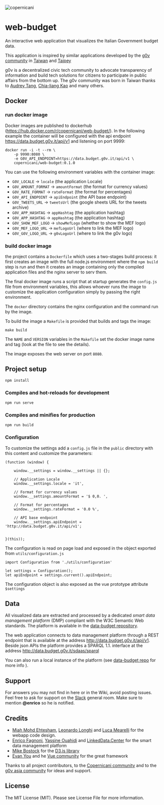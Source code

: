 ![copernicani](https://copernicani.it/wp-content/uploads/cropped-logo_orizzontale_trasparente-1-e1525161268864.png)

# web-budget

An interactive web application that visualizes the Italian Government budget data.

This application is inspired by similar applications developed by the [g0v community](http://gov.asia/) in [Taiwan](https://github.com/g0v/twbudget) and [Taipey](https://github.com/tony1223/tw-budget-platform)

g0v is a decentralized civic tech community to advocate transparency of information and build tech solutions 
for citizens to participate in public affairs from the bottom up. The g0v community was born in Taiwan thanks to [Audrey Tang](https://de.wikipedia.org/wiki/Audrey_Tang), [Chia-liang Kao](https://github.com/clkao) and many others.


## Docker

### run docker image

Docker images are published to dockerhub (https://hub.docker.com/r/copernicani/web-budget/). 
In the following example the container will be configured with the  api endpoint https://data.budget.g0v.it/api/v1 and listening on port 9999:


```$bash
docker run -i -t --rm \
    -p 9990:8080 \
    -e G0V_API_ENDPOINT=https://data.budget.g0v.it/api/v1 \
    copernicani/web-budget:0.1.0
```


You can use the following environment variables with the container image:

- `G0V_LOCALE` -> `locale` (the application Locale)
- `G0V_AMOUNT_FORMAT` -> `amountFormat` (the format for currency values)
- `G0V_RATE_FORMAT` -> `rateFormat` (the format for percentages)
- `G0V_API_ENDPOINT` -> `apiEndpoint` (the API base endpoint)
- `G0V_TWEETS_URL` -> `tweetsUrl` (the google sheets URL for the tweets archive)
- `G0V_APP_HASHTAG` -> `appHashtag` (the application hashtag)
- `G0V_APP_HASHTAG` -> `appHashtag` (the application hashtag)
- `G0V_SHOW_MEF_LOGO` -> `showMefLogo` (whether to show the MEF logo)
- `G0V_MEF_LOGO_URL` -> `mefLogoUrl` (where to link the MEF logo)
- `G0V_G0V_LOGO_URL` -> `g0vLogoUrl` (where to link the g0v logo)


### build docker image 

the project contains a `Dockerfile` which uses a two-stages build process: it first creates an image with the full node.js environment where the `npm build` step is run and then it creates an image containing only the compiled application files and the nginx server to serv them.

The final docker image runs a script that at startup generates the `config.js` file from environment variables, this allows
whoever runs the image to customize the application configuration simply by passing the right environment.

The `docker` directory contains the nginx configuration and the command run by the image.

To build the image a `Makefile` is provided that builds and tags the image:
 
```$bash
make build
``` 

The `NAME` and `VERSION` variables in the `Makefile` set the docker image name and tag (look at the file to see the details).  

The image exposes the web server on port `8080`.


## Project setup
```
npm install
```

### Compiles and hot-reloads for development
```
npm run serve
```

### Compiles and minifies for production
```
npm run build
```

### Configuration

To customize the settings add a `config.js` file in the `public` directory 
with this content and customize the parameters:

```
(function (window) {

    window.__settings = window.__settings || {};

    // Application Locale
    window.__settings.locale = 'it',

    // Format for currency values
    window.__settings.amountFormat = '$ 0,0. ',

    // Format for percentages
    window.__settings.rateFormat = '0.0 %',

    // API base endpoint
    window.__settings.apiEndpoint = 'http://data.budget.g0v.it/api/v1';


}(this));
```

The configuration is read on page load and exposed in the object exported from `utils/configuration.js`

```
import Configuration from './utils/configuration'

let settings = Configuration();
let apiEndpoint = settings.current().apiEndpoint;
```

The configuration object is also exposed as the vue prototype attribute `$settings`

## Data

All visualized data are extracted and processed by a dedicated *smart data management platform* (DMP) compliant with the W3C Semantic Web standards. The platform is available in the [data-budget repository](https://github.com/g0v-it/data-budget).

The web application connects to data management platform through a REST endpoint that is available at the address http://data.budget.g0v.it/api/v1. Beside json APIs the platform provides a SPARQL 1.1. interface at the address http://data.budget.g0v.it/sdaas/sparql

You can also run a local instance of the platform (see [data-budget repo](https://github.com/g0v-it/data-budget) for more info ).

## Support

For answers you may not find in here or in the Wiki, avoid posting issues. Feel free to ask for support on the [Slack](https://linkeddatacenter.slack.com/) general room. Make sure to mention **@enrico** so he is notified.

## Credits

- [Miah Mohd Ehtesham](https://github.com/miahmohd), [Leonardo Longhi](https://github.com/LeonardoLonghi) and [Luca Mearelli](https://github.com/luca) for the webapp code design.
- [Enrico Fagnoni](https://github.com/ecow), [Yassine Ouahidi](https://github.com/YassineOuahidi) and [LinkedData.Center](http://linkeddata.center) for the smart data management platform 
- [Mike Bostock](https://bost.ocks.org/mike/) for the [D3.js library](https://d3js.org/)
- [Evan You](http://evanyou.me/) and he [Vue community](https://vuejs.org) for the great framework

Thanks to all project contributors, to the [Copernicani community](https://copernicani.it/) and to the [g0v asia community](http://g0v.asia) for ideas and support.

## License

The MIT License (MIT). Please see License File for more information.


